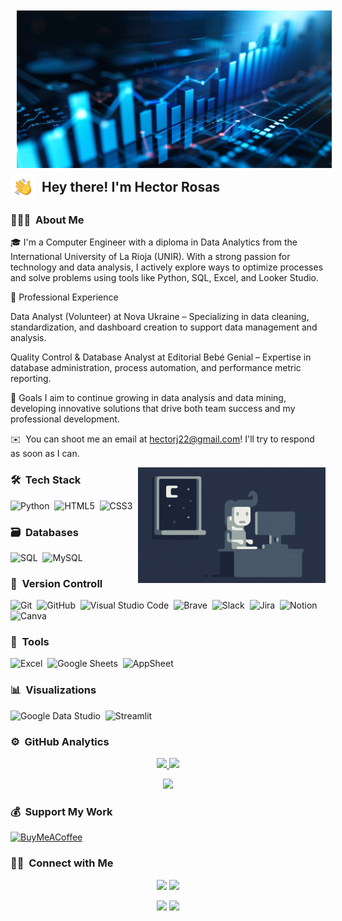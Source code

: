 <div style="display: flex; align-items: center;">
    <img alt="Night Coding" src="./img/Imagen de pngtree.com.png" width='900' align="center" style="margin: 10px; />
    <h2 align="left">
</div>

<!--
<img alt="Night Coding" src="./img/Hand%20Wave.gif" width='40' align="left" />
<h2 align="left">Hey there! I'm Hector Rosas</h2>
-->
<div style="display: flex; align-items: center;">
    <img alt="Night Coding" src="./img/Hand%20Wave.gif" width='40' style="margin-right: 10px;" />
    <h2 style="margin: 0;">Hey there! I'm Hector Rosas</h2>
</div>


### 👨🏻‍💻 &nbsp;About Me
🎓 I'm a Computer Engineer with a diploma in Data Analytics from the International University of La Rioja (UNIR). With a strong passion for technology and data analysis, I actively explore ways to optimize processes and solve problems using tools like Python, SQL, Excel, and Looker Studio.

💼 Professional Experience

Data Analyst (Volunteer) at Nova Ukraine – Specializing in data cleaning, standardization, and dashboard creation to support data management and analysis.

Quality Control & Database Analyst at Editorial Bebé Genial – Expertise in database administration, process automation, and performance metric reporting.

🚀 Goals I aim to continue growing in data analysis and data mining, developing innovative solutions that drive both team success and my professional development.

✉️ &nbsp;You can shoot me an email at hectorj22@gmail.com! I'll try to respond as soon as I can.



<img alt="Night Coding" src="./img/Night-Coding.gif"
    align="right" />

### 🛠 &nbsp;Tech Stack

![Python](https://img.shields.io/badge/python-3670A0?style=for-the-badge&logo=python&logoColor=ffdd54)&nbsp;
![HTML5](https://img.shields.io/badge/html5-%23E34F26.svg?style=for-the-badge&logo=html5&logoColor=white)&nbsp;
![CSS3](https://img.shields.io/badge/css3-%231572B6.svg?style=for-the-badge&logo=css3&logoColor=white)&nbsp;


### 🗃 &nbsp;Databases

![SQL](https://img.shields.io/badge/sql-%234F5B93.svg?style=for-the-badge&logo=sqlite&logoColor=white)&nbsp;
![MySQL](https://img.shields.io/badge/mysql-%23419cd8.svg?style=for-the-badge&logo=mysql&logoColor=white)&nbsp;


### 🔄 &nbsp;Version Controll

![Git](https://img.shields.io/badge/git-%23F05033.svg?style=for-the-badge&logo=git&logoColor=white)&nbsp;
![GitHub](https://img.shields.io/badge/github-%23121011.svg?style=for-the-badge&logo=github&logoColor=white)&nbsp;
![Visual Studio Code](https://img.shields.io/badge/Visual%20Studio%20Code-0078d7.svg?style=for-the-badge&logo=visual-studio-code&logoColor=white)&nbsp;
![Brave](https://img.shields.io/badge/Brave-FB542B?style=for-the-badge&logo=Brave&logoColor=white)&nbsp;
![Slack](https://img.shields.io/badge/Slack-4A154B?style=for-the-badge&logo=slack&logoColor=white)&nbsp;
![Jira](https://img.shields.io/badge/jira-%230A0FFF.svg?style=for-the-badge&logo=jira&logoColor=white)&nbsp;
![Notion](https://img.shields.io/badge/Notion-%23000000.svg?style=for-the-badge&logo=notion&logoColor=white)&nbsp;
![Canva](https://img.shields.io/badge/Canva-%2300C4CC.svg?style=for-the-badge&logo=Canva&logoColor=white)&nbsp;

### 🧰 &nbsp;Tools

![Excel](https://img.shields.io/badge/Excel-%234CAF50.svg?style=for-the-badge&logo=microsoft-excel&logoColor=white)&nbsp;
![Google Sheets](https://img.shields.io/badge/Google%20Sheets-%2344BFC7.svg?style=for-the-badge&logo=google-sheets&logoColor=white)&nbsp;
![AppSheet](https://img.shields.io/badge/AppSheet-%234A90E2.svg?style=for-the-badge&logo=appsheet&logoColor=white)&nbsp;

### 📊 &nbsp;Visualizations

![Google Data Studio](https://img.shields.io/badge/Google%20Data%20Studio-%234A90E2.svg?style=for-the-badge&logo=google%20datastudio&logoColor=white)&nbsp;
![Streamlit](https://img.shields.io/badge/Streamlit-%23FF4B4B.svg?style=for-the-badge&logo=streamlit&logoColor=white)

### ⚙️ &nbsp;GitHub Analytics

<p align="center">
    <a href="https://github.com/hectorj88">
        <img height="180em"
            src="https://github-readme-stats-eight-theta.vercel.app/api?username=hectorj88&show_icons=true&theme=algolia&include_all_commits=true&count_private=true" />
    </a>
    <a href="https://github.com/hectorj88">
        <img height="180em"
            src="https://github-readme-stats-eight-theta.vercel.app/api/top-langs/?username=hectorj88&layout=compact&langs_count=8&theme=algolia" />
    </a>
</p>

<p align="center">
    <img height="180em"
        src="https://github-readme-streak-stats.herokuapp.com/?user=hectorj88&theme=dark&hide_border=true" />
</p>


### 💰 &nbsp;Support My Work
[![BuyMeACoffee](https://img.shields.io/badge/Buy%20Me%20a%20Coffee-ffdd00?style=for-the-badge&logo=buy-me-a-coffee&logoColor=black)](https://buymeacoffee.com/hectorj88)


### 🤝🏻 &nbsp;Connect with Me

<p align="center">
    <a href="https://www.linkedin.com/in/hector-rosas-ing/"><img
            src="https://img.shields.io/badge/-Hector%20Rosas-0077B5?style=flat&logo=Linkedin&logoColor=white" /></a>
    <a href="mailto:hectorj22@gmail.com"><img
            src="https://img.shields.io/badge/-Hector%20Rosas-E4405F?style=flat&logo=Gmail&logoColor=white" /></a>
</p>


<p align="center">
    <a href="https://www.linkedin.com/in/hector-rosas-ing/"><img
            src="https://img.shields.io/badge/-Hector%20Rosas-0077B5?style=flat&logo=Linkedin&logoColor=white" /></a>
    <a href="mailto:hectorj22@gmail.com"><img
            src="https://img.shields.io/badge/-Hector%20Rosas-E4405F?style=flat&logo=Gmail&logoColor=white" /></a>
</p>

